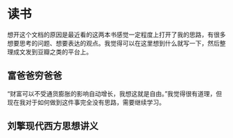 # 读书

想开这个文档的原因是最近看的这两本书感觉一定程度上打开了我的思路，有很多想要思考的问题、想要表达的观点。我觉得可以在这里想到什么就写一下，然后整理成文发到豆瓣之类的平台上。

## 富爸爸穷爸爸

“财富可以不受通货膨胀的影响自动增长，我想这就是自由。”我觉得很有道理，但现在我对于如何做到这件事完全没有思路，需要继续学习。

## 刘擎现代西方思想讲义